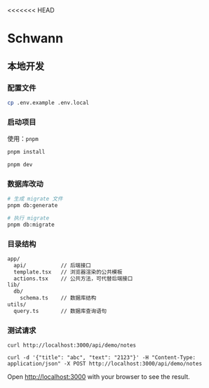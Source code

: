 <<<<<<< HEAD
# Schwann

## 本地开发

### 配置文件

```bash
cp .env.example .env.local
```

### 启动项目

使用：`pnpm`

```bash
pnpm install

pnpm dev
```

### 数据库改动

```bash
# 生成 migrate 文件
pnpm db:generate

# 执行 migrate
pnpm db:migrate
```

### 目录结构

```bash
app/
  api/           // 后端接口
  template.tsx   // 浏览器渲染的公共模板
  actions.tsx    // 公共方法，可代替后端接口
lib/
  db/
    schema.ts    // 数据库结构
utils/
  query.ts       // 数据库查询语句
```

### 测试请求

```
curl http://localhost:3000/api/demo/notes

curl -d '{"title": "abc", "text": "2123"}' -H "Content-Type: application/json" -X POST http://localhost:3000/api/demo/notes
```

Open [http://localhost:3000](http://localhost:3000) with your browser to see the result.
